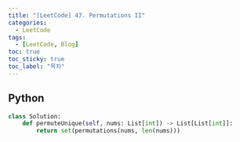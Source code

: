 ```yaml
---
title: "[LeetCode] 47. Permutations II"
categories:
  - LeetCode
tags:
  - [LeetCode, Blog]
toc: true
toc_sticky: true
toc_label: "목차"
---
```


## Python
~~~python
class Solution:
    def permuteUnique(self, nums: List[int]) -> List[List[int]]:
        return set(permutations(nums, len(nums)))
~~~